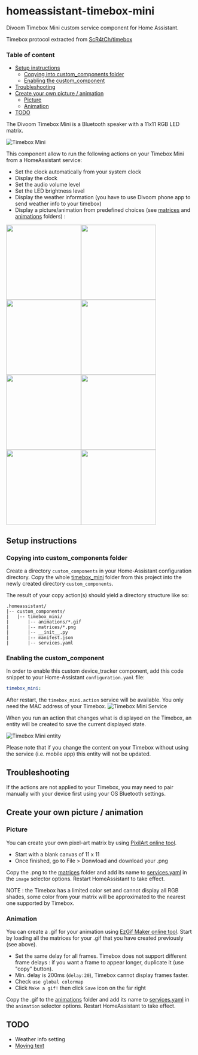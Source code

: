 # homeassistant-timebox-mini
Divoom Timebox Mini custom service component for Home Assistant.

Timebox protocol extracted from [ScR4tCh/timebox](https://github.com/ScR4tCh/timebox)

### Table of content
* [Setup instructions](#setup-instructions)
  * [Copying into custom_components folder](#copying-into-custom_components-folder)
  * [Enabling the custom_component](#enabling-the-custom_component)
* [Troubleshooting](#troubleshooting)
* [Create your own picture / animation](#create-your-own-picture--animation)
  * [Picture](#picture)
  * [Animation](#animation)
* [TODO](#todo)
    
The Divoom Timebox Mini is a Bluetooth speaker with a 11x11 RGB LED matrix.

![Timebox Mini](res/timebox-mini.jpg)

This component allow to run the following actions on your Timebox Mini from a HomeAssistant service:
- Set the clock automatically from your system clock
- Display the clock
- Set the audio volume level
- Set the LED brightness level
- Display the weather information (you have to use Divoom phone app to send weather info to your timebox)
- Display a picture/animation from predefined choices (see [matrices](timebox_mini/matrices) and [animations](timebox_mini/animations) folders) :

<img src="res/timebox-mini-homeassistant.png" width="200"/><img src="res/timebox-mini-hourglass.png" width="200"/><img src="res/timebox-mini-locked.png" width="200"/><img src="res/timebox-mini-unlocked.png" width="200"/><img src="res/timebox-mini-small-bell.png" width="200"/><img src="res/timebox-mini-green-check.png" width="200"/><img src="res/timebox-mini-red-cross.png" width="200"/><img src="res/timebox-mini-orange-warning.png" width="200"/>

## Setup instructions
### Copying into custom_components folder
Create a directory `custom_components` in your Home-Assistant configuration directory.
Copy the whole [timebox_mini](timebox_mini) folder from this project into the newly created directory `custom_components`.

The result of your copy action(s) should yield a directory structure like so:

```
.homeassistant/
|-- custom_components/
|   |-- timebox_mini/
|       |-- animations/*.gif
|       |-- matrices/*.png
|       |-- __init__.py
|       |-- manifest.json
|       |-- services.yaml
```

### Enabling the custom_component
In order to enable this custom device_tracker component, add this code snippet to your Home-Assistant `configuration.yaml` file:

```yaml
timebox_mini:
```
After restart, the `timebox_mini.action` service will be available. You only need the MAC address of your Timebox.
![Timebox Mini Service](res/service.png)

When you run an action that changes what is displayed on the Timebox, an entity will be created to save the current displayed state.

![Timebox Mini entity](res/entity.png)

Please note that if you change the content on your Timebox without using the service (i.e. mobile app) this entity will not be updated.

## Troubleshooting
If the actions are not applied to your Timebox, you may need to pair manually with your device first using your OS Bluetooth settings.

## Create your own picture / animation
### Picture
You can create your own pixel-art matrix by using [PixilArt online tool](https://www.pixilart.com/draw).
- Start with a blank canvas of 11 x 11 
- Once finished, go to File > Donwload and download your .png

Copy the .png to the [matrices](timebox_mini/matrices) folder and add its name to [services.yaml](timebox_mini/services.yaml) in the `image` selector options. Restart HomeAssistant to take effect.

NOTE : the Timebox has a limited color set and cannot display all RGB shades, some color from your matrix will be approximated to the nearest one supported by Timebox.

### Animation
You can create a .gif for your animation using [EzGif Maker online tool](https://ezgif.com/maker). Start by loading all the matrices for your .gif that you have created previously (see above).

- Set the same delay for all frames. Timebox does not support different frame delays : if you want a frame to appear longer, duplicate it (use "copy" button).
- Min. delay is 200ms (`delay:20`), Timebox cannot display frames faster.
- Check `use global colormap`
- Click `Make a gif!` then click `Save` icon on the far right

Copy the .gif to the [animations](timebox_mini/animations) folder and add its name to [services.yaml](timebox_mini/services.yaml) in the `animation` selector options. Restart HomeAssistant to take effect.

## TODO
- Weather info setting
- [Moving text](https://github.com/DaveDavenport/timebox/blob/master/examples/movingtext.py)
